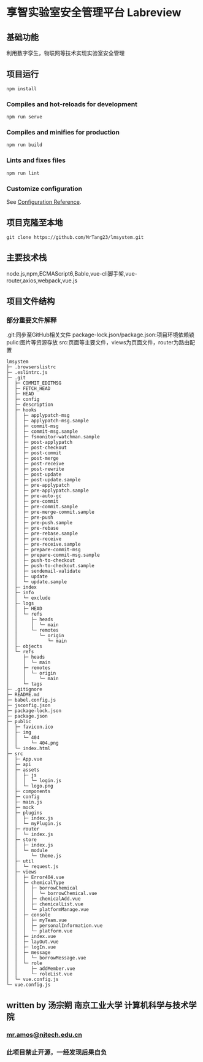 # 享智实验室安全管理平台 Labreview

## 基础功能
利用数字孪生，物联网等技术实现实验室安全管理

## 项目运行
```
npm install
```

### Compiles and hot-reloads for development
```
npm run serve
```

### Compiles and minifies for production
```
npm run build
```

### Lints and fixes files
```
npm run lint
```

### Customize configuration
See [Configuration Reference](https://cli.vuejs.org/config/).

## 项目克隆至本地
```
git clone https://github.com/MrTang23/lmsystem.git
```

## 主要技术栈
node.js,npm,ECMAScript6,Bable,vue-cli脚手架,vue-router,axios,webpack,vue.js

## 项目文件结构
### 部分重要文件解释
.git:同步至GitHub相关文件
package-lock.json/package.json:项目环境依赖锁
pulic:图片等资源存放
src:页面等主要文件，views为页面文件，router为路由配置

```
lmsystem
├─ .browserslistrc
├─ .eslintrc.js
├─ .git
│  ├─ COMMIT_EDITMSG
│  ├─ FETCH_HEAD
│  ├─ HEAD
│  ├─ config
│  ├─ description
│  ├─ hooks
│  │  ├─ applypatch-msg
│  │  ├─ applypatch-msg.sample
│  │  ├─ commit-msg
│  │  ├─ commit-msg.sample
│  │  ├─ fsmonitor-watchman.sample
│  │  ├─ post-applypatch
│  │  ├─ post-checkout
│  │  ├─ post-commit
│  │  ├─ post-merge
│  │  ├─ post-receive
│  │  ├─ post-rewrite
│  │  ├─ post-update
│  │  ├─ post-update.sample
│  │  ├─ pre-applypatch
│  │  ├─ pre-applypatch.sample
│  │  ├─ pre-auto-gc
│  │  ├─ pre-commit
│  │  ├─ pre-commit.sample
│  │  ├─ pre-merge-commit.sample
│  │  ├─ pre-push
│  │  ├─ pre-push.sample
│  │  ├─ pre-rebase
│  │  ├─ pre-rebase.sample
│  │  ├─ pre-receive
│  │  ├─ pre-receive.sample
│  │  ├─ prepare-commit-msg
│  │  ├─ prepare-commit-msg.sample
│  │  ├─ push-to-checkout
│  │  ├─ push-to-checkout.sample
│  │  ├─ sendemail-validate
│  │  ├─ update
│  │  └─ update.sample
│  ├─ index
│  ├─ info
│  │  └─ exclude
│  ├─ logs
│  │  ├─ HEAD
│  │  └─ refs
│  │     ├─ heads
│  │     │  └─ main
│  │     └─ remotes
│  │        └─ origin
│  │           └─ main
│  ├─ objects
│  └─ refs
│     ├─ heads
│     │  └─ main
│     ├─ remotes
│     │  └─ origin
│     │     └─ main
│     └─ tags
├─ .gitignore
├─ README.md
├─ babel.config.js
├─ jsconfig.json
├─ package-lock.json
├─ package.json
├─ public
│  ├─ favicon.ico
│  ├─ img
│  │  └─ 404
│  │     └─ 404.png
│  └─ index.html
├─ src
│  ├─ App.vue
│  ├─ api
│  ├─ assets
│  │  ├─ js
│  │  │  └─ login.js
│  │  └─ logo.png
│  ├─ components
│  ├─ config
│  ├─ main.js
│  ├─ mock
│  ├─ plugins
│  │  ├─ index.js
│  │  └─ myPlugin.js
│  ├─ router
│  │  └─ index.js
│  ├─ store
│  │  ├─ index.js
│  │  └─ module
│  │     └─ theme.js
│  ├─ util
│  │  └─ request.js
│  ├─ views
│  │  ├─ Error404.vue
│  │  ├─ chemicalType
│  │  │  ├─ borrowChemical
│  │  │  │  └─ borrowChemical.vue
│  │  │  ├─ chemicalAdd.vue
│  │  │  ├─ chemicalList.vue
│  │  │  └─ platformManage.vue
│  │  ├─ console
│  │  │  ├─ myTeam.vue
│  │  │  ├─ personalInformation.vue
│  │  │  └─ platform.vue
│  │  ├─ index.vue
│  │  ├─ layOut.vue
│  │  ├─ logIn.vue
│  │  ├─ message
│  │  │  └─ borrowMessage.vue
│  │  └─ role
│  │     ├─ addMember.vue
│  │     └─ roleList.vue
│  └─ vue.config.js
└─ vue.config.js

```

## written by 汤宗朔 南京工业大学 计算机科学与技术学院
### mr.amos@njtech.edu.cn
### 此项目禁止开源，一经发现后果自负
